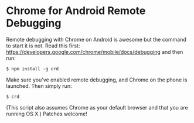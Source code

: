 # Chrome for Android Remote Debugging

Remote debugging with Chrome on Android is awesome but the command to start it is not. Read this first: https://developers.google.com/chrome/mobile/docs/debugging and then run:

    $ npm install -g crd

Make sure you've enabled remote debugging, and Chrome on the phone is launched. Then simply run:

    $ crd

(This script also assumes Chrome as your default browser and that you are running OS X.) Patches welcome!
